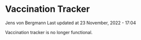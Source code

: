 Vaccination Tracker
================
Jens von Bergmann
Last updated at 23 November, 2022 - 17:04

Vaccination tracker is no longer functional.
